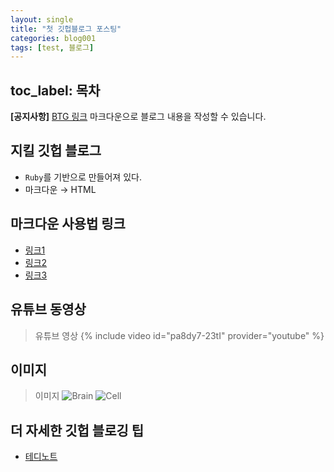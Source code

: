 ```yaml
---
layout: single
title: "첫 깃헙블로그 포스팅"
categories: blog001
tags: [test, 블로그]
---
```


<!-- 
published: true
toc: true
toc_sticky: true
toc_label: 목차 -->
toc_label: 목차
---

<!-- description: "test01"
headline: "test01-headline"
comments: true
 -->
 
**[공지사항]** [BTG 링크](https://sites.google.com/view/brain-theory-group-pknu)
마크다운으로 블로그 내용을 작성할 수 있습니다. 
## 지킬 깃헙 블로그 
- `Ruby`를 기반으로 만들어져 있다.
- 마크다운 $\rightarrow$ HTML
## 마크다운 사용법 링크
- [링크1](https://heropy.blog/2017/09/30/markdown/)
- [링크2](https://gist.github.com/ihoneymon/652be052a0727ad59601)
- [링크3](https://inpa.tistory.com/entry/MarkDown-%F0%9F%93%9A-%EB%A7%88%ED%81%AC%EB%8B%A4%EC%9A%B4-%EB%AC%B8%EB%B2%95-%F0%9F%92%AF-%EC%A0%95%EB%A6%AC)
## 유튜브 동영상
> 유튜브 영상
{% include video id="pa8dy7-23tI" provider="youtube" %}
## 이미지 
> 이미지
![Brain]({{site.url}}/images/2021-03-01-image1.png)
![Cell]({{site.url}}/images/2021-03-01-image2.png)
## 더 자세한 깃헙 블로깅 팁
- [테디노트](https://youtube.com/playlist?list=PLIMb_GuNnFwfMm3alTSOmDK4AnpdG7USY)
